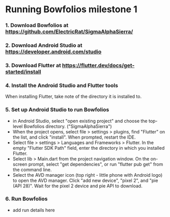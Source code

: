 

# Running Bowfolios milestone 1

### 1. Download Bowfolios at https://github.com/ElectricRat/SigmaAlphaSierra/

### 2. Download Android Studio at https://developer.android.com/studio

### 3. Download Flutter at https://flutter.dev/docs/get-started/install

### 4. Install the Android Studio and Flutter tools

When installing Flutter, take note of the directory it is installed to.

### 5. Set up Android Studio to run Bowfolios

 - in Android Studio, select "open existing project" and choose the top-level Bowfolios directory. ("SigmaAlphaSierra")
 - When the project opens, select file > settings > plugins, find "Flutter" on the list, and click "install". When prompted, restart the IDE.
 - Select file > settings > Languages and Frameworks > Flutter. In the empty "Flutter SDK Path" field, enter the directory in which you installed Flutter.
 - Select lib > Main.dart from the project navigation window. On the on-screen prompt, select "get dependencies", or run "flutter pub get" from the command line.
 - Select the AVD manager icon (top right - little phone with Android logo) to open the AVD manager. Click "add new device", "pixel 2", and "pie (API 28)". Wait for the pixel 2 device and pie API to download. 
 

### 6. Run Bowfolios

 - add run details here
